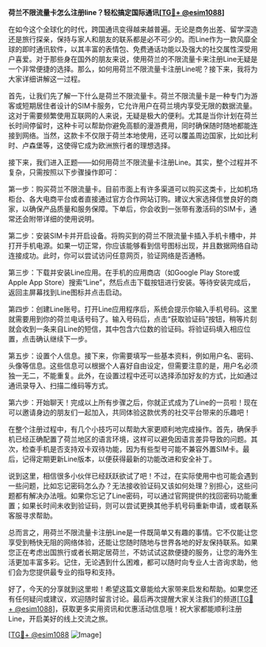 **荷兰不限流量卡怎么注册line？轻松搞定国际通讯[[TG💪+ @esim1088](https://t.me/s/esim1088)]**

在如今这个全球化的时代，跨国通讯变得越来越普遍。无论是商务出差、留学深造还是旅行探亲，保持与家人和朋友的联系都是必不可少的。而Line作为一款风靡全球的即时通讯软件，以其丰富的表情包、免费通话功能以及强大的社交属性深受用户喜爱。对于那些身在国外的朋友来说，使用荷兰的不限流量卡来注册Line无疑是一个非常便捷的选择。那么，如何用荷兰不限流量卡注册Line呢？接下来，我将为大家详细讲解这一过程。

首先，让我们先了解一下什么是荷兰不限流量卡。荷兰不限流量卡是一种专门为游客或短期居住者设计的SIM卡服务，它允许用户在荷兰境内享受无限的数据流量。这对于需要频繁使用互联网的人来说，无疑是极大的便利。尤其是当你计划在荷兰长时间停留时，这种卡可以帮助你避免高额的漫游费用，同时确保随时随地都能连接到网络。当然，这款卡不仅限于荷兰本地使用，还可以覆盖周边国家，比如比利时、卢森堡等，这使得它成为欧洲旅行者的理想选择。

接下来，我们进入正题——如何用荷兰不限流量卡注册Line。其实，整个过程并不复杂，只需按照以下步骤操作即可：

第一步：购买荷兰不限流量卡。目前市面上有许多渠道可以购买这类卡，比如机场柜台、各大电商平台或者直接通过官方合作网站订购。建议大家选择信誉良好的商家，以确保产品质量和服务保障。下单后，你会收到一张带有激活码的SIM卡，通常还会附带详细的使用说明。

第二步：安装SIM卡并开启设备。将购买到的荷兰不限流量卡插入手机卡槽中，并打开手机电源。如果一切正常，你应该能够看到信号图标出现，并且数据网络自动连接成功。此时，你可以尝试访问任意网页，验证网络是否通畅。

第三步：下载并安装Line应用。在手机的应用商店（如Google Play Store或Apple App Store）搜索“Line”，然后点击下载按钮进行安装。等待安装完成后，返回主屏幕找到Line图标并点击启动。

第四步：创建Line账号。打开Line应用程序后，系统会提示你输入手机号码。这里就需要用到你的荷兰电话号码了。输入号码后，点击“获取验证码”按钮，稍等片刻就会收到一条来自Line的短信，其中包含六位数的验证码。将验证码填入相应位置，点击确认继续下一步。

第五步：设置个人信息。接下来，你需要填写一些基本资料，例如用户名、密码、头像等信息。这些信息可以根据个人喜好自由设定，但需要注意的是，用户名必须独一无二，不能重复。此外，在设置过程中还可以选择添加好友的方式，比如通过通讯录导入、扫描二维码等方式。

第六步：开始聊天！完成以上所有步骤之后，你就正式成为了Line的一员啦！现在可以邀请身边的朋友们一起加入，共同体验这款优秀的社交平台带来的乐趣吧！

在整个注册过程中，有几个小技巧可以帮助大家更顺利地完成操作。首先，确保手机已经正确配置了荷兰地区的语言环境，这样可以避免因语言差异导致的问题。其次，检查手机是否支持双卡双待功能，因为有些型号可能不兼容外置SIM卡。最后，记得定期更新Line版本，以便获得最新的功能改进和安全补丁。

说到这里，相信很多小伙伴已经跃跃欲试了吧！不过，在实际使用中也可能会遇到一些问题，比如忘记密码怎么办？无法接收验证码又该如何处理？别担心，这些问题都有解决办法哦。如果你忘记了Line密码，可以通过官网提供的找回密码功能重置；如果长时间未收到验证码，则可以尝试更换其他手机号码重新申请，或者联系客服寻求帮助。

总而言之，用荷兰不限流量卡注册Line是一件既简单又有趣的事情。它不仅能让您享受到畅快无阻的网络体验，还能让您随时随地与世界各地的好友保持联系。如果您正在考虑出国旅行或者长期定居荷兰，不妨试试这款便捷的服务，让您的海外生活更加丰富多彩。记住，无论遇到什么困难，都可以随时向专业人士咨询求助，他们会为您提供最专业的指导和支持。

好了，今天的分享就到这里啦！希望这篇文章能给大家带来启发和帮助。如果您还有任何疑问或建议，欢迎随时留言讨论。最后再次提醒大家关注我们的频道[[TG💪+ @esim1088](https://t.me/s/esim1088)]，获取更多实用资讯和优惠活动信息哦！祝大家都能顺利注册Line，开启美好的线上交流之旅。

[[TG💪+ @esim1088](https://t.me/s/esim1088) ![Image](https://i.postimg.cc/4NQfJmqS/Snipaste-2025-05-13-00-14-12.png)]